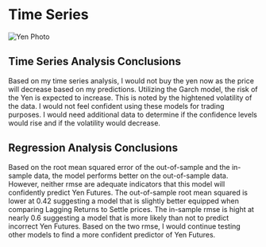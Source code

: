 # Time Series
![Yen Photo](Images/unit-10-readme-photo.png)

## Time Series Analysis Conclusions
Based on my time series analysis, I would not buy the yen now as the price will decrease based on my predictions.
Utilizing the Garch model, the risk of the Yen is expected to increase. This is noted by the hightened volatility of the data.
I would not feel confident using these models for trading purposes. I would need additional data to determine if the confidence levels would rise and if the volatility would decrease.

## Regression Analysis Conclusions
Based on the root mean squared error of the out-of-sample and the in-sample data, the model performs better on the out-of-sample data. However, neither rmse are adequate indicators that this model will confidently predict Yen Futures. The out-of-sample root mean squared is lower at 0.42 suggesting a model that is slightly better equipped when comparing Lagging Returns to Settle prices. The in-sample rmse is hight at nearly 0.6 suggesting a model that is more likely than not to predict incorrect Yen Futures. Based on the two rmse, I would continue testing other models to find a more confident predictor of Yen Futures.
